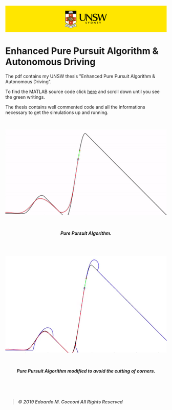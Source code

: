 ![UNSW Banner](Assets/UNSWbanner.png)

# Enhanced Pure Pursuit Algorithm & Autonomous Driving

The pdf contains my UNSW thesis "Enhanced Pure Pursuit Algorithm & Autonomous Driving".

To find the MATLAB source code click [here](Enhanced%20Pure%20Pursuit%20Algorithm%20%26%20Autonomous%20Driving.pdf) and scroll down until you see the green writings.

The thesis contains well commented code and all the informations necessary to get the simulations up and running.

<br>

<p align="center">
  
  <img width=504 src="Assets/PurePursuit.gif">

<p>

<br>

<p align="center"><b><i>Pure Pursuit Algorithm.<i><b></p>

<br>
<br>

<p align="center">
  
  <img width=504 src="Assets/ModifiedPurePursuit.gif">

<p>

<br>

<p align="center"><b><i>Pure Pursuit Algorithm modified to avoid the cutting of corners.<i><b></p>

<br>
<br>
<br>

> *©  2019  Edoardo  M.  Cocconi  All  Rights  Reserved*
